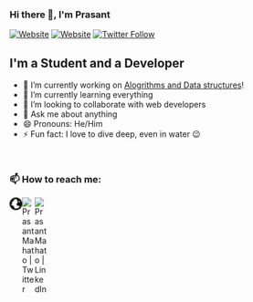 ### Hi there 👋, I'm Prasant
[![Website](https://img.shields.io/website?label=prasantmahato.github.io&style=for-the-badge&url=https%3A%2F%2FcodeSTACKr)](https://prasantmahato.github.io/)
[![Website](https://img.shields.io/website?label=codeSTACKr.com&style=for-the-badge&url=https%3A%2F%2Fcodestackr.com)](https://prasantmahato.github.io/)
[![Twitter Follow](https://img.shields.io/twitter/follow/prasant__mahato?color=1DA1F2&logo=twitter&style=for-the-badge)](https://twitter.com/prasant__mahato)

## I'm a Student and a Developer

- 🔭 I’m currently working on [Alogrithms and Data structures][repo]!
- 🌱 I’m currently learning everything
- 👯 I’m looking to collaborate with web developers
- 💬 Ask me about anything
- 😄 Pronouns: He/Him
- ⚡ Fun fact: I love to dive deep, even in water :wink: 

<br/>

### 📫 How to reach me: 

[<img align="left" alt="prasantmahato.github.io" width="22px" src="https://raw.githubusercontent.com/iconic/open-iconic/master/svg/globe.svg" />][website]
[<img align="left" alt="Prasant Mahato | Twitter" width="22px" src="https://cdn.jsdelivr.net/npm/simple-icons@v3/icons/twitter.svg" />][twitter]
[<img align="left" alt="Prasant Mahato | LinkedIn" width="22px" src="https://cdn.jsdelivr.net/npm/simple-icons@v3/icons/linkedin.svg" />][linkedin]



[repo]: https://github.com/prasantmahato/DS-ALGO-
[website]: https://prasantmahato.github.io/
[linkedin]: https://www.linkedin.com/in/prasant-mahato/
[twitter]: https://twitter.com/prasant__mahato
